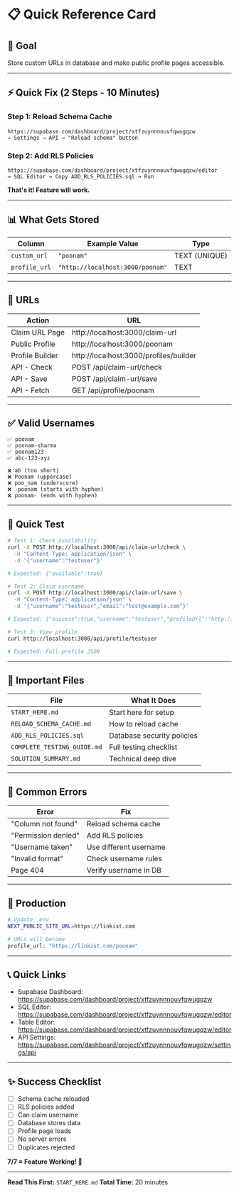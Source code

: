 # 📋 Quick Reference Card

## 🎯 Goal
Store custom URLs in database and make public profile pages accessible.

---

## ⚡ Quick Fix (2 Steps - 10 Minutes)

### Step 1: Reload Schema Cache
```
https://supabase.com/dashboard/project/xtfzuynnnouvfqwugqzw
→ Settings → API → "Reload schema" button
```

### Step 2: Add RLS Policies
```
https://supabase.com/dashboard/project/xtfzuynnnouvfqwugqzw/editor
→ SQL Editor → Copy ADD_RLS_POLICIES.sql → Run
```

**That's it! Feature will work.**

---

## 📊 What Gets Stored

| Column | Example Value | Type |
|--------|---------------|------|
| `custom_url` | `"poonam"` | TEXT (UNIQUE) |
| `profile_url` | `"http://localhost:3000/poonam"` | TEXT |

---

## 🔗 URLs

| Action | URL |
|--------|-----|
| Claim URL Page | http://localhost:3000/claim-url |
| Public Profile | http://localhost:3000/poonam |
| Profile Builder | http://localhost:3000/profiles/builder |
| API - Check | POST /api/claim-url/check |
| API - Save | POST /api/claim-url/save |
| API - Fetch | GET /api/profile/poonam |

---

## ✅ Valid Usernames

```
✅ poonam
✅ poonam-sharma
✅ poonam123
✅ abc-123-xyz

❌ ab (too short)
❌ Poonam (uppercase)
❌ poo_nam (underscore)
❌ -poonam (starts with hyphen)
❌ poonam- (ends with hyphen)
```

---

## 🧪 Quick Test

```bash
# Test 1: Check availability
curl -X POST http://localhost:3000/api/claim-url/check \
  -H "Content-Type: application/json" \
  -d '{"username":"testuser"}'

# Expected: {"available":true}

# Test 2: Claim username
curl -X POST http://localhost:3000/api/claim-url/save \
  -H "Content-Type: application/json" \
  -d '{"username":"testuser","email":"test@example.com"}'

# Expected: {"success":true,"username":"testuser","profileUrl":"http://localhost:3000/testuser"}

# Test 3: View profile
curl http://localhost:3000/api/profile/testuser

# Expected: Full profile JSON
```

---

## 📁 Important Files

| File | What It Does |
|------|--------------|
| `START_HERE.md` | Start here for setup |
| `RELOAD_SCHEMA_CACHE.md` | How to reload cache |
| `ADD_RLS_POLICIES.sql` | Database security policies |
| `COMPLETE_TESTING_GUIDE.md` | Full testing checklist |
| `SOLUTION_SUMMARY.md` | Technical deep dive |

---

## 🐛 Common Errors

| Error | Fix |
|-------|-----|
| "Column not found" | Reload schema cache |
| "Permission denied" | Add RLS policies |
| "Username taken" | Use different username |
| "Invalid format" | Check username rules |
| Page 404 | Verify username in DB |

---

## 🚀 Production

```bash
# Update .env
NEXT_PUBLIC_SITE_URL=https://linkist.com

# URLs will become
profile_url: "https://linkist.com/poonam"
```

---

## 📞 Quick Links

- Supabase Dashboard: https://supabase.com/dashboard/project/xtfzuynnnouvfqwugqzw
- SQL Editor: https://supabase.com/dashboard/project/xtfzuynnnouvfqwugqzw/editor
- Table Editor: https://supabase.com/dashboard/project/xtfzuynnnouvfqwugqzw/editor
- API Settings: https://supabase.com/dashboard/project/xtfzuynnnouvfqwugqzw/settings/api

---

## ✨ Success Checklist

- [ ] Schema cache reloaded
- [ ] RLS policies added
- [ ] Can claim username
- [ ] Database stores data
- [ ] Profile page loads
- [ ] No server errors
- [ ] Duplicates rejected

**7/7 = Feature Working! 🎉**

---

**Read This First:** `START_HERE.md`
**Total Time:** 20 minutes
